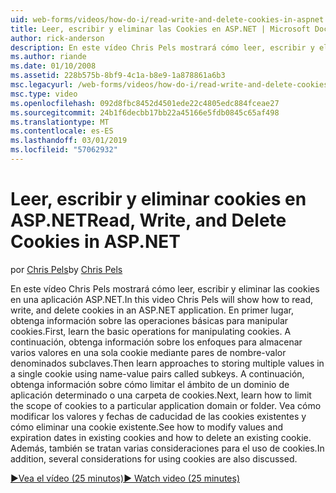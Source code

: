 ```yaml
---
uid: web-forms/videos/how-do-i/read-write-and-delete-cookies-in-aspnet
title: Leer, escribir y eliminar las Cookies en ASP.NET | Microsoft Docs
author: rick-anderson
description: En este vídeo Chris Pels mostrará cómo leer, escribir y eliminar las cookies en una aplicación ASP.NET. En primer lugar, obtenga información sobre las operaciones básicas para manipular cooki...
ms.author: riande
ms.date: 01/10/2008
ms.assetid: 228b575b-8bf9-4c1a-b8e9-1a878861a6b3
msc.legacyurl: /web-forms/videos/how-do-i/read-write-and-delete-cookies-in-aspnet
msc.type: video
ms.openlocfilehash: 092d8fbc8452d4501ede22c4805edc884fceae27
ms.sourcegitcommit: 24b1f6decbb17bb22a45166e5fdb0845c65af498
ms.translationtype: MT
ms.contentlocale: es-ES
ms.lasthandoff: 03/01/2019
ms.locfileid: "57062932"
---
```

<a name="read-write-and-delete-cookies-in-aspnet"></a><span data-ttu-id="ea0b9-104">Leer, escribir y eliminar cookies en ASP.NET</span><span class="sxs-lookup"><span data-stu-id="ea0b9-104">Read, Write, and Delete Cookies in ASP.NET</span></span>
====================
<span data-ttu-id="ea0b9-105">por [Chris Pels](https://twitter.com/chrispels)</span><span class="sxs-lookup"><span data-stu-id="ea0b9-105">by [Chris Pels](https://twitter.com/chrispels)</span></span>

<span data-ttu-id="ea0b9-106">En este vídeo Chris Pels mostrará cómo leer, escribir y eliminar las cookies en una aplicación ASP.NET.</span><span class="sxs-lookup"><span data-stu-id="ea0b9-106">In this video Chris Pels will show how to read, write, and delete cookies in an ASP.NET application.</span></span> <span data-ttu-id="ea0b9-107">En primer lugar, obtenga información sobre las operaciones básicas para manipular cookies.</span><span class="sxs-lookup"><span data-stu-id="ea0b9-107">First, learn the basic operations for manipulating cookies.</span></span> <span data-ttu-id="ea0b9-108">A continuación, obtenga información sobre los enfoques para almacenar varios valores en una sola cookie mediante pares de nombre-valor denominados subclaves.</span><span class="sxs-lookup"><span data-stu-id="ea0b9-108">Then learn approaches to storing multiple values in a single cookie using name-value pairs called subkeys.</span></span> <span data-ttu-id="ea0b9-109">A continuación, obtenga información sobre cómo limitar el ámbito de un dominio de aplicación determinado o una carpeta de cookies.</span><span class="sxs-lookup"><span data-stu-id="ea0b9-109">Next, learn how to limit the scope of cookies to a particular application domain or folder.</span></span> <span data-ttu-id="ea0b9-110">Vea cómo modificar los valores y fechas de caducidad de las cookies existentes y cómo eliminar una cookie existente.</span><span class="sxs-lookup"><span data-stu-id="ea0b9-110">See how to modify values and expiration dates in existing cookies and how to delete an existing cookie.</span></span> <span data-ttu-id="ea0b9-111">Además, también se tratan varias consideraciones para el uso de cookies.</span><span class="sxs-lookup"><span data-stu-id="ea0b9-111">In addition, several considerations for using cookies are also discussed.</span></span>

[<span data-ttu-id="ea0b9-112">&#9654;Vea el vídeo (25 minutos)</span><span class="sxs-lookup"><span data-stu-id="ea0b9-112">&#9654; Watch video (25 minutes)</span></span>](https://channel9.msdn.com/Blogs/ASP-NET-Site-Videos/read-write-and-delete-cookies-in-aspnet)

